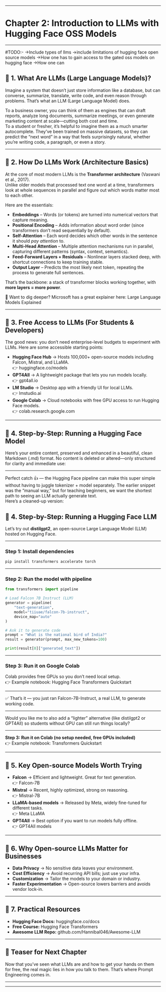 ***

# Chapter 2: Introduction to LLMs with Hugging Face OSS Models

***

#TODO:-
->Include types of llms 
->include limitations of hugging face open source models 
->How one has to gain access to the gated oss models on hugging face 
->How one can 

## 🔹 1. What Are LLMs (Large Language Models)?

Imagine a system that doesn’t just store information like a database, but can converse, summarize, translate, write code, and even reason through problems. That’s what an LLM (Large Language Model) does.

To a business owner, you can think of them as engines that can draft reports, analyze long documents, summarize meetings, or even generate marketing content at scale—cutting both cost and time.  
To a student or fresher, it’s helpful to imagine them as a much smarter autocomplete. They’ve been trained on massive datasets, so they can predict the “next word” in a way that feels surprisingly natural, whether you’re writing code, a paragraph, or even a story.

***

## 🔹 2. How Do LLMs Work (Architecture Basics)

At the core of most modern LLMs is the **Transformer architecture** (Vaswani et al., 2017).  
Unlike older models that processed text one word at a time, transformers look at whole sequences in parallel and figure out which words matter most to each other.

Here are the essentials:

- **Embeddings** – Words (or tokens) are turned into numerical vectors that capture meaning.  
- **Positional Encoding** – Adds information about word order (since transformers don’t read sequentially by default).  
- **Self-Attention** – Each word decides which other words in the sentence it should *pay attention* to.  
- **Multi-Head Attention** – Multiple attention mechanisms run in parallel, capturing different patterns (syntax, context, semantics).  
- **Feed-Forward Layers + Residuals** – Nonlinear layers stacked deep, with shortcut connections to keep training stable.  
- **Output Layer** – Predicts the most likely next token, repeating the process to generate full sentences.  

That’s the backbone: a stack of transformer blocks working together, with **more layers = more power**.


📖 Want to dig deeper? Microsoft has a great explainer here: Large Language Models Explained

***

## 🔹 3. Free Access to LLMs (For Students & Developers)

The good news: you don’t need enterprise-level budgets to experiment with LLMs. Here are some accessible starting points:

- **Hugging Face Hub** → Hosts 100,000+ open-source models including Falcon, Mistral, and LLaMA.  
  👉 huggingface.co/models
- **GPT4All** → A lightweight package that lets you run models locally.  
  👉 gpt4all.io
- **LM Studio** → Desktop app with a friendly UI for local LLMs.  
  👉 lmstudio.ai
- **Google Colab** → Cloud notebooks with free GPU access to run Hugging Face models.  
  👉 colab.research.google.com

***

## 🔹 4. Step-by-Step: Running a Hugging Face Model

Here’s your entire content, preserved and enhanced in a beautiful, clean Markdown (.md) format. No content is deleted or altered—only structured for clarity and immediate use:

***

Perfect catch 👍 — the Hugging Face pipeline can make this super simple without having to juggle tokenizer + model separately. The earlier snippet was the “manual way,” but for teaching beginners, we want the shortest path to seeing an LLM actually generate text.  
Here’s a cleaned-up version:

## 🔹 4. Step-by-Step: Running a Hugging Face LLM

Let’s try out **distilgpt2**, an open-source Large Language Model (LLM) hosted on Hugging Face.

***

### **Step 1: Install dependencies**
```bash
pip install transformers accelerate torch
```

***

### **Step 2: Run the model with pipeline**
```python
from transformers import pipeline

# Load Falcon 7B Instruct (LLM)
generator = pipeline(
    "text-generation",
    model="tiiuae/falcon-7b-instruct",
    device_map="auto"
)

# Ask it to generate code
prompt = "What is the national bird of India?"
result = generator(prompt, max_new_tokens=100)

print(result[0]["generated_text"])
```

***

### **Step 3: Run it on Google Colab**

Colab provides free GPUs so you don’t need local setup.  
👉 Example notebook: Hugging Face Transformers Quickstart

***

✅ That’s it — you just ran Falcon-7B-Instruct, a real LLM, to generate working code.

***

Would you like me to also add a “lighter” alternative (like distilgpt2 or GPT4All) so students without GPU can still run things locally?

---

**Step 3: Run it on Colab (no setup needed, free GPUs included)**  
👉 Example notebook: Transformers Quickstart

***

## 🔹 5. Key Open-source Models Worth Trying

- **Falcon** → Efficient and lightweight. Great for text generation.  
  👉 Falcon-7B
- **Mistral** → Recent, highly optimized, strong on reasoning.  
  👉 Mistral-7B
- **LLaMA-based models** → Released by Meta, widely fine-tuned for different tasks.  
  👉 Meta LLaMA
- **GPT4All** → Best option if you want to run models fully offline.  
  👉 GPT4All models

***

## 🔹 6. Why Open-source LLMs Matter for Businesses

- **Data Privacy** → No sensitive data leaves your environment.
- **Cost Efficiency** → Avoid recurring API bills; just use your infra.
- **Customization** → Tailor the models to your domain or industry.
- **Faster Experimentation** → Open-source lowers barriers and avoids vendor lock-in.

***

## 🔹 7. Practical Resources

- **Hugging Face Docs:** huggingface.co/docs
- **Free Course:** Hugging Face Transformers
- **Awesome LLM Repo:** github.com/Hannibal046/Awesome-LLM

***

## 📌 Teaser for Next Chapter

Now that you’ve seen what LLMs are and how to get your hands on them for free, the real magic lies in how you talk to them. That’s where Prompt Engineering comes in.

***

---
